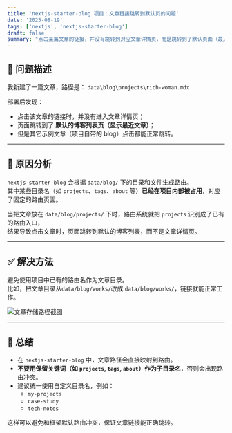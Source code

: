 ```yaml
---
title: 'nextjs-starter-blog 项目：文章链接跳转到默认页的问题'
date: '2025-08-19'
tags: ['nextjs', 'nextjs-starter-blog']
draft: false
summary: "点击某篇文章的链接，并没有跳转到对应文章详情页，而是跳转到了默认页面（最近文章列表）。"
---
```


## 🐛 问题描述

我新建了一篇文章，路径是： `data\blog\projects\rich-woman.mdx`

部署后发现：  
- 点击该文章的链接时，并没有进入文章详情页；  
- 页面跳转到了 **默认的博客列表页（显示最近文章）**；  
- 但是其它示例文章（项目自带的 blog）点击都能正常跳转。  

---

## 🔎 原因分析

`nextjs-starter-blog` 会根据 `data/blog/` 下的目录和文件生成路由。  
其中某些目录名（如 `projects`、`tags`、`about` 等）**已经在项目内部被占用**，对应了固定的路由页面。  

当把文章放在 `data/blog/projects/` 下时，路由系统就把 `projects` 识别成了已有的路由入口，  
结果导致点击文章时，页面跳转到默认的博客列表，而不是文章详情页。

---

## ✅ 解决方法

避免使用项目中已有的路由名作为文章目录。  
比如，把文章目录从`data/blog/works/`改成 `data/blog/works/`，链接就能正常工作。  

![文章存储路径截图](/static/images/nextjs-starter-blog/blog-link-incorrect/e1.png)

---

## 📌 总结

- 在 `nextjs-starter-blog` 中，文章路径会直接映射到路由。  
- **不要用保留关键词（如 `projects`, `tags`, `about`）作为子目录名**，否则会出现路由冲突。  
- 建议统一使用自定义目录名，例如：  
  - `my-projects`  
  - `case-study`  
  - `tech-notes`  

这样可以避免和框架默认路由冲突，保证文章链接能正确跳转。

